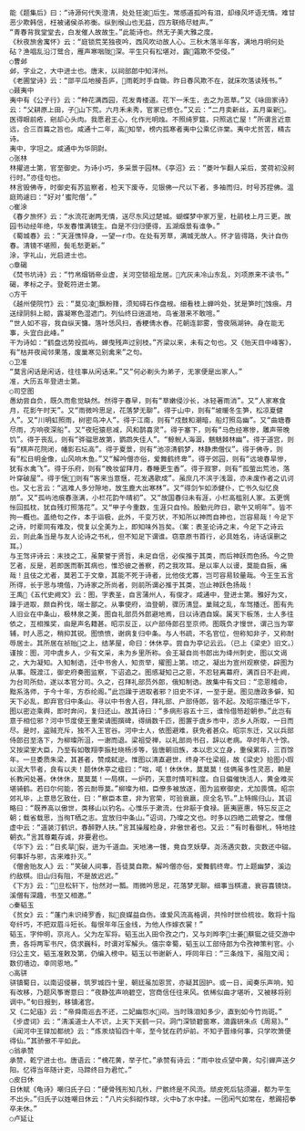 <!-- { "loadSidebar": true } -->
    能《题集后》曰：“诗源何代失澄清，处处狂波后生。常感道孤吟有泪，却缘风坏语无情。难甘恶少欺韩信，枉被诸侯杀祢衡。纵到缑山也无益，四方联络尽蛙声。”
    “青春背我堂堂去，白发催人故故生。”此能诗也。然无子美大雅之度。
    《秋夜旅舍寓怀》云：“庭锁荒芜独夜吟，西风吹动故人心。三秋木落半年客，满地月明何处砧？渔唱乱沿汀鹭合，雁声寒咽陇深。平生只有松堪对，露霜欺不受侵。”
    ○曹邺
    邺，字业之，大中进士也。唐末，以祠部郎中知洋州。
    《老圃堂诗》云：“邵平瓜地接吾庐，雨乾时手自锄。昨日春风欺不在，就床吹落读残书。”
    ○聂夷中
    夷中有《公子行》云：“种花满西园，花发青楼道。花下一禾生，去之为恶草。”又《咏田家诗》云：“父耕原上田，子山下荒。六月禾未秀，官家已修仓。”又云：“二月卖新丝，五月粜新。医得眼前疮，剜却心头肉。我愿君王心，化作光明烛。不照绮罗筵，只照逃亡屋！”所谓言近意远，合三百篇之旨也。咸通十二年，高知举，榜内孤寒者夷中公乘亿许棠。夷中尤贫苦，精古诗。
    夷中，字坦之。咸通中为华阴尉。
    ○张林
    林擢进士第，官至御史。为诗小巧，多采景于园林。《亭沼》云：“菱叶乍翻人采后，芰荷初没舸行时。”亦佳句也。
    林言毁佛寺，时御史有苏监察者，检天下废寺，见银佛一尺以下者，多袖而归，时号苏捏佛。温庭筠遽曰：“好对‘蜜陀僧’。”
    ○崔涂
    《春夕旅怀》云：“水流花谢两无情，送尽东风过楚城。蝴蝶梦中家万里，杜鹃枝上月三更。故园书动经年绝，华发春惟满镜生。自是不归归便得，五湖烟景有谁争。”
    《蜀城春》云：“天涯憔悴身，一望一г巾。在处有芳草，满城无故人。怀才皆得路，失计自伤春。清镜不堪照，鬓毛愁更新。”
    涂，字礼山，光启进士也。
    ○章碣
    《焚书坑诗》云：“竹帛烟销帝业虚，关河空锁祖龙居。亢灰未冷山东乱，刘项原来不读书。”
    碣，孝标之子。登乾符进士第。
    ○方干
    《越州使院竹》云：“莫见凌飘粉箨，须知碍石作盘根。细看枝上蝉吟处，犹是笋时蚀痕。月送绿阴斜上砌，露凝寒色湿遮门。列仙终日逍遥地，鸟雀潜来不敢喧。”
    “世人如不容，我自纵天慵。落叶恁风扫，香粳倩水舂。花朝连郭雾，雪夜隔湖钟。身在能无事，头宜白此峰。”
    干为诗如：“鹤盘远势投孤屿，蝉曳残声过别枝。”齐梁以来，未有之句也。又《贻天目中峰客》，有“枯井夜闻邻果落，废巢寒见别禽来”之句。
    ○卫准
    “莫言闲话是闲话，往往事从闲话来。”又“何必剃头为弟子，无家便是出家人。”
    准，大历五年登进士第。
    ○司空图
    愚幼尝自负，既久而愈觉缺然。然得于春早，则有“草嫩侵沙长，冰轻著雨消”。又“人家寒食月，花影午时天”。又“雨微吟思足，花落梦无聊”。得于山中，则有“坡暖冬生笋，松凉夏健人”。又“川明虹照雨，树密鸟冲人”。得于江南，则有“戍鼓和潮暗，船灯照岛幽”。又“曲塘春尽雨，方响夜深船”。又“夜短猿悲减，风和鹊喜灵”。得于塞下，则有“马色经寒惨，雕声带晚饥”。得于丧乱，则有“骅骝思故第，鹦鹉失佳人”。“鲸鲵人海涸，魑魅棘林幽”。得于道宫，则有“棋声花院闭，幡影石坛高”。得于夏景，则有“池凉清鹤梦，林静肃僧仪”。得于佛寺，则有“松日明金像，山风响木鱼。”又“解吟僧亦俗，爱舞鹤终卑”。得于郊园，则有“远坡春旱惨，犹有水禽飞”。得于乐府，则有“晚妆留拜月，春睡更生香”。得于寂寥，则有“孤萤出荒池，落叶穿破屋”。得于惬，则有“客来当意惬，花发遇歌成”。虽庶几不滨于浅涸，亦未废作者之讥诃也。又七言云：“逃难人多分隙地，放生鹿大出寒林”。又“得剑乍如添健仆，亡书久似忆良朋”。又“孤屿池痕春涨满，小栏花韵午晴初”。又“故国春归未有涯，小栏高槛别人家。五更惆怅回孤枕，犹自残灯照落花”。又“甲子今重数，生涯只自怜。殷勤元昨日，歌午又明年”。皆不拘一概也。盖绝句之作，本于诣极，此外，千变万状，不知所以神而自神也，岂容易哉！今足下之诗，时辈同有难及，傥复以全美为上，即知味外旨矣。（案：表圣论诗之末，今足下之诗云云，则此条当是与友人论诗之书札，但不知足下谓谁。窃意原书首行，必具姓名，诗话误删之耳。）
    与王驾评诗云：末技之工，虽蒙誉于贤哲，未足自信，必俟推于其类，而后神跃而色扬。今之贽艺者，反是，若即医而靳其病也，惟恐彼之善察，药之我攻耳。是以率人以谩，莫能自振，痛哉！且伎之尤者，莫若工于文章，其能不死于诗者，比他伎尤寡，岂可容易较量哉。今王生五言所得，长于思与境偕，乃诗家之所尚者，则前所谓必推于其类，岂止神跃色扬哉！
    王禹《五代史阙文》云：图，字表圣，自言蒲州人，有俊才。咸通中，登进士第。雅好为文，躁于进取，颇自矜伐，端士鄙之。从事使府，洎登朝，骤历清显。巢贼之乱，车驾播迁。图有先人旧业在中条山，极林泉之美，图自礼部员外郎避地焉，日以诗酒自娱。属天下板荡，士人多往依之，互相推奖，由是声名籍甚。昭宗反正，以户部侍郎召至京师。图既负才慢世，谓己当为宰辅，时人恶之，稍抑其锐。图愤愤，谢病复归中条。与人书疏，不名官位，但称知非子，又称耐辱居士。其所居在祯贻之上，结茅屋，命曰：休休亭。尝自为亭记云云。（已上《梁史》旧文。）谨按：图，河中虞乡人，少有文采，未为乡里所称。会王凝自尚书郎出为绛州刺史，图以文谒之，大为凝知。入知制诰，迁中书舍人，知贡举，擢图上第。顷之，凝出为宣州观察使，辟图为从事。既渡江，御史府奏图监察，下诏追之。图感凝知己之恩，不忍轻离幕府，满百日不赴阙，为台司所劾，遂以本官分司。久之，召拜礼部员外郎，俄知制诰。故集中有文曰：“恋恩稽命，黜系洛师，于今十年，方忝纶阁。”此岂躁于进取者邪？旧史不详，一至于是。图见唐政多僻，知天下必乱，即弃官归中条山。寻以中书舍人召，拜礼部、户部侍郎，皆不起。及昭宗播迁华下，图以密迩乘舆，即时奔问，复归还山。故其诗曰：“多病形容五十三，谁怜借笏趁朝参。”此岂有意于相位邪？河中节度使王重荣请图撰碑，得绢数千匹，图置于虞乡市中，恣乡人所取，一日而尽。是时，盗贼充斥，独不入王官谷。河中士人，依图避难，获免者甚众。昭宗东迁，又以兵部侍郎召至洛下，为柳璨所沮，一谢而退。梁祖受禅，以礼部尚书召，辞以老病。卒时年八十馀。又按梁室大臣，乃至有如敬翔李振杜晓杨涉等，皆唐朝旧族，本以忠义立身，重侯累将，三百馀年。一旦委质朱梁，其甚者，赞成弑逆。惟图以清直避世，终身不仕梁祖，故《梁史》拾图小瑕以泯大节者，良有以夫！题休休亭之楹曰：“咄，喏！休休休，莫莫莫！伎俩虽多性灵恶，赖是长教闲处著。休休休，莫莫莫！一局棋，一炉药，天意时情可料度。白日偏催快活人，黄金难买堪骑鹤。若曰尔何能，答云耐辱莫。”柳璨为相，臣僚多被放逐，图为监察御史，尤加畏慎。昭宗郊礼毕，上意恳乞致仕，曰：“察臣本意，非为官荣，可验衰羸，庶全名节。”上特赐归山，其诏略曰：“既养高以傲世，类移山以钓名。心惟乐于漱流，仕非颛于食禄。匪夷匪惠，特忘反正之朝；载省载思，当徇Т栖之志。宜放归中条山。”诏词，乃璨之文也。时多以四皓二疏誉之。惟僧虚中云：“道装汀鹤识，春醉野人扶。”言其操履检身，非傲世者也。又云：“有时看御札，特地挂朝衣。”言其尊戴存诚，非要君也。
    《华下》云：“日炙旱裂，迸为千道血。天地沸一镬，竟自烹妖孽。尧汤遇灾数，灾数还中辍。何事奸与邪，古来难扑灭。”
    《僧舍贻友人》云：“笑破人间事，吾徒莫自欺。解吟僧亦俗，爱舞鹤终卑。竹上题幽梦，溪边约敌棋。旧山归有阻，不是故迟迟。”
    《下方》云：“旦松轩下，怡然对一瓢。雨微吟思足，花落梦无聊。细事当棋遣，衰容喜镜饶。溪僧有深趣，书至又相邀。”
    ○秦韬玉
    《贫女》云：“蓬门未识绮罗香，拟良媒益自伤。谁爱风流高格调，共怜时世俭梳妆。敢将十指夸纤巧，不把双眉斗短长。每恨年年压金线，为他人作嫁衣裳！”
    韬玉，字仲明，京兆人。父为左军将。韬玉出入田令孜之门，又与刘晔李士姜蔡铤之徒交游中贵，各将两军书尺，侥求巍科，时谓对军解头。僖宗幸蜀，韬玉以工部侍郎为令孜神策判官。小归公主文，韬玉准敕及第，仍编入榜中。韬玉以书谢新人，呼同年曰：“三条烛下，虽阻文闱；数仞墙边，幸同恩地。”
    ○高骈
    骈镇蜀日，以南诏侵暴，筑罗城四十里，朝廷虽加恩赏，亦疑其固护。或一日，闻奏乐声响，知有改移，乃题风筝寄意曰：“夜静弦声响碧空，宫商信任往来风。依稀似曲才堪听，又被移将别调中。”旬日报到，移镇渚宫。
    又《二妃庙》云：“帝舜南巡去不还，二妃幽怨水间。当时珠泪知多少，直到如今竹尚斑。”
    《步虚词》云：“清溪道士人不识，上天下天鹤一只。洞门深锁碧窗寒，滴露研朱点《周易》。”
    《闻河中王铎加都统》云：“炼汞烧铅四十年，至今犹在药炉前。不知子晋缘何事，只学吹箫便得仙。”其骄傲不平如此。
    ○翁承赞
    承赞，乾宁进士也。唐语云：“槐花黄，举子忙。”承赞有诗云：“雨中妆点望中黄，勾引蝉声送夕阳。忆得当年随计吏，马蹄终日为君忙。”
    ○皮日休
    日休赋《龟诗》嘲归氏子曰：“硬骨残形知几秋，尸骸终是不风流。顽皮死后钻须遍，都为平生不出头。”归氏子以姓嘲日休云：“八片尖斜砌作球，火中Ь了水中揉。一团闲气如常在，惹踢招拳卒未休。”
    ○卢延让
